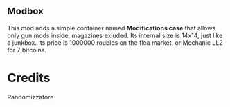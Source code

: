 ## Modbox
This mod adds a simple container named **Modifications case** that allows only gun mods inside, magazines exluded.
Its internal size is 14x14, just like a junkbox.
Its price is 1000000 roubles on the flea market, or Mechanic LL2 for 7 bitcoins.

# Credits
Randomizzatore
